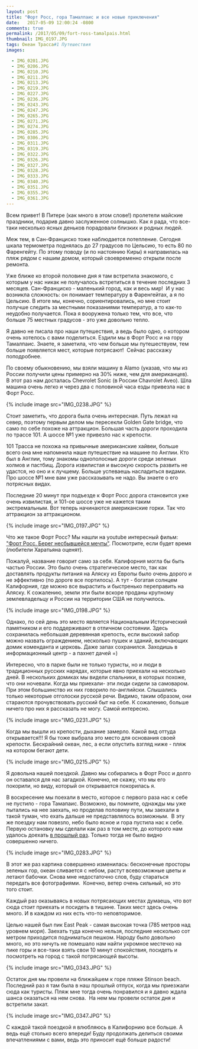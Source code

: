 ```yaml
---
layout: post
title: "Форт Росс, гора Тамалпаис и все новые приключения"
date:   2017-05-09 12:00:24 -0800
comments: true
permalink: /2017/05/09/fort-ross-tamalpais.html
thumbnail: IMG_0197.JPG
tags: Океан Трасса#1 Путешествия
images:

  - IMG_0201.JPG
  - IMG_0206.JPG
  - IMG_0210.JPG
  - IMG_0211.JPG
  - IMG_0213.JPG
  - IMG_0219.JPG
  - IMG_0227.JPG
  - IMG_0236.JPG
  - IMG_0243.JPG
  - IMG_0247.JPG
  - IMG_0265.JPG
  - IMG_0271.JPG
  - IMG_0274.JPG
  - IMG_0285.JPG
  - IMG_0306.JPG
  - IMG_0311.JPG
  - IMG_0319.JPG
  - IMG_0322.JPG
  - IMG_0326.JPG
  - IMG_0327.JPG
  - IMG_0328.JPG
  - IMG_0333.JPG
  - IMG_0340.JPG
  - IMG_0351.JPG
  - IMG_0355.JPG
  - IMG_0361.JPG
---
```


Всем привет! В Питере (как много в этом слове!) пролетели майские праздники, подарив давно заслуженное солнышко. Как я рада, что все-таки несколько ясных деньков порадовали близких и родных людей.

Меж тем, в Сан-Франциско тоже наблюдается потепление. Сегодня шкала термометра поднялась до 27 градусов по Цельсию, то есть 80 по Фаренгейту. По этому поводу (и по настоянию Киры) я направилась на пляж рядом с нашим домом, который своевременно открыли после ремонта.<!--separate-->

Уже ближе ко второй половине дня я там встретила знакомого, с которым у нас никак не получалось встретиться в течение последних 3 месяцев. Сан-Франциско - маленький город, как и весь мир! 
И у нас возникла сложность: он понимает температуру в Фаренгейтах, а я по Цельсию. В итоге мы, конечно, сориентировались, но мне стоит получше следить за местными показаниями температур, а то как-то неудобно получается. Пока я вооружена только тем, что все, что больше 75 местных градусов - это уже довольно тепло. 

Я давно не писала про наши путешествия, а ведь было одно, о котором  очень хотелось с вами поделиться. Ездили мы в Форт Росс и на гору Тамалпаис. Знаете, я заметила, что чем больше мы путешествуем, тем больше появляется мест, которые потрясают! 
Сейчас расскажу поподробнее.

По своему обыкновению, мы взяли машину в Alamo (указав, что мы из России получили цены примерно на 30% ниже, чем для американцев). В этот раз нам досталась Chevrolet Sonic (в России Chavrolet Aveo). Шла машина очень легко и через два с половиной часа езды привезла нас в Форт Росс. 

{% include image src="IMG_0238.JPG" %}

Стоит заметить, что дорога была очень интересная. Путь лежал на север, поэтому первым делом мы пересекли Golden Gate bridge, что само по себе похоже на аттракцион. Большая часть дороги проходила по трассе 101. А шоссе №1 уже привезло нас к крепости. 

101 Трасса не похожа на привычные американские хайвеи, больше всего она мне напомнила наше путешествие на машине по Англии. Кто был в Англии, тому знакомы однополосные дороги среди зеленых холмов и пастбищ. Дорога извилистая и высокую скорость развить не удастся, но оно и к лучшему. Больше успеваешь насладиться видами. Про шоссе №1 мне вам уже рассказывать не надо. Вы знаете о его потрясных видах. 

Последние 20 минут при подъезде к Форт Росс дорога становится уже очень извилистая, и 101-ое шоссе уже не кажется таким экстремальным. Вот теперь начинаются американские горки. Так что аттракцион за аттракционом. 

{% include image src="IMG_0197.JPG" %}

Что же такое Форт Росс? Мы нашли на youtube интересный фильм: <a href="https://www.youtube.com/watch?v=1MpsiS1oj78&t=1693sl" target="_blank"> "Форт Росс. Берег несбывшейся мечты"</a>. Посмотрите, если будет время (любители Харатьяна оценят). 

Пожалуй, название говорит само за себя. Калифорния могла бы быть частью России. Это было очень стратегическое место, так как доставлять продукты питания на Аляску из Европы было очень дорого и не эффективно (по дороге все портилось). А тут - богатая солнцем Калифорния, где можно все вырастить и быстренько переправить на Аляску. К сожалению, земли эти были вскоре проданы крупному землевладельцу и России на территории США не получилось.

{% include image src="IMG_0198.JPG" %}

Однако, по сей день это место является Национальным Исторический памятником и его поддерживают в отличном состоянии. Здесь сохранилась небольшая деревянная крепость, если высокий забор можно назвать ограждением, несколько пушек и зданий, включающих домик коменданта и церковь. Даже запах сохранился. Заходишь в информационный центр - а пахнет дачей =)

Интересно, что в парке были не только туристы, но и люди в традиционных русских нарядах, которые явно приехали на несколько дней. В нескольких домиках мы видели спальники, в которых похоже, что они ночевали. Когда мы приехали- эти люди сидели за самоваром. При этом большинство их них говорило по-английски. Слышались только некоторые отголоски русской речи.
Видимо, таким образом, они стараются прочувствовать русский быт на себе. К сожалению, больше ничего про них я рассказать не могу. Самой интересно.

{% include image src="IMG_0231.JPG" %}

Когда мы вышли из крепости, дыхание замерло. Какой вид оттуда открывается!!! Я бы тоже выбрала это место для основания своей крепости. Бескрайний океан, лес, а если опустить взгляд ниже - пляж на котором бегают дети. 

{% include image src="IMG_0215.JPG" %}

Я довольна нашей поездкой. Давно мы собирались в Форт Росс и долго он оставался для нас загадкой. Конечно, не скажу, что мы его покорили, но виду, который он открывается покорилась я. 

В воскресение мы поехали в место, которое с первого раза нас к себе не пустило - гора Тамапаис. Возможно, вы помните, однажды мы уже пытались на нее заехать, но проделав половину пути, мы заехали в такой туман, что ехать дальше не представлялось возможным. 
В эту же поездку нам повезло, небо было ясное и гора пустила нас к себе. Первую остановку мы сделали как раз в том месте, до которого нам удалось доехать
 <a href="/jekyll/update/2017/03/11/weekend-dreams.html" target="_blank"> в прошлый раз</a>. Только тогда не было видно совершенно ничего. 

{% include image src="IMG_0283.JPG" %}

В этот же раз картина совершенно изменилась: бесконечные просторы зеленых гор, океан сливается с небом, растут всевозможные цветы и летают бабочки. Снова мне недостаточно слов, буду стараться передать все фотографиями. 
Конечно, ветер очень сильный, но это того стоит. 

Каждый раз оказываясь в новых потрясающих местах думаешь, что вот сюда стоит приехать и посидеть в тишине. Таких мест здесь очень много. И в каждом из них есть что-то неповторимое. 

Целью нашей был пик East Peak - самая высокая точка (785 метров над уровнем моря). Заехать туда конечно нельзя, последние несколько сот метром приходится подниматься пешком. Народу было довольно много, но это ничуть не помешало нам найти укромное местечко на пике горы и все-таки взять свои 10 минут спокойствия, посидеть и посмотреть на город с такой потрясающей высоты.

 {% include image src="IMG_0343.JPG" %}

Остаток дня мы провели на ближайшем к горе пляже Stinson beach. Последний раз я там была в наш прошлый отпуск, когда мы приезжали сюда как туристы. Пляж мне тогда очень понравился и я давно ждала шанса оказаться на нем снова. 
На нем мы провели остаток дня и встретили закат. 

  {% include image src="IMG_0347.JPG" %}

С каждой такой поездкой я влюбляюсь в Калифорнию все больше. А ведь ещё столько всего впереди! Буду продолжать делиться своими впечатлениями с вами, ведь это приносит ещё больше радости!
